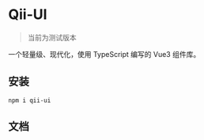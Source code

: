 # Qii-UI

> 当前为测试版本

一个轻量级、现代化，使用 TypeScript 编写的 Vue3 组件库。

## 安装
```npm
npm i qii-ui
```

## 文档
<!-- 查阅 [组件库文档](https://qiqi29.github.io/qii-ui-doc/)，获取详细使用方法。 -->

